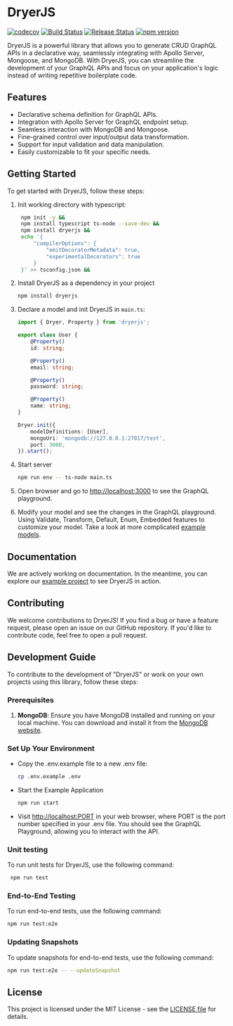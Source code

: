 # DryerJS

[![codecov](https://codecov.io/gh/vanpho93/dryerjs/graph/badge.svg?token=ZQOWFCGXUK)](https://codecov.io/gh/vanpho93/dryerjs)
[![Build Status]( https://github.com/vanpho93/dryerjs/workflows/CI/badge.svg)](https://github.com/vanpho93/dryerjs/actions)
[![Release Status]( https://github.com/vanpho93/dryerjs/workflows/Release/badge.svg)](https://github.com/vanpho93/dryerjs/actions)
[![npm version](https://badge.fury.io/js/dryerjs.svg)](https://badge.fury.io/js/dryerjs)

DryerJS is a powerful library that allows you to generate CRUD GraphQL APIs in a declarative way, seamlessly integrating with Apollo Server, Mongoose, and MongoDB. With DryerJS, you can streamline the development of your GraphQL APIs and focus on your application's logic instead of writing repetitive boilerplate code.

## Features

- Declarative schema definition for GraphQL APIs.
- Integration with Apollo Server for GraphQL endpoint setup.
- Seamless interaction with MongoDB and Mongoose.
- Fine-grained control over input/output data transformation.
- Support for input validation and data manipulation.
- Easily customizable to fit your specific needs.

## Getting Started

To get started with DryerJS, follow these steps:

1. Init working directory with typescript:

   ```bash
    npm init -y &&
    npm install typescript ts-node --save-dev &&
    npm install dryerjs &&
    echo '{
        "compilerOptions": {
            "emitDecoratorMetadata": true,
            "experimentalDecorators": true
        }
    }' >> tsconfig.json &&
   ```

3. Install DryerJS as a dependency in your project

   ```bash
   npm install dryerjs
   ```

3. Declare a model and init DryerJS in `main.ts`:
    ```typescript
    import { Dryer, Property } from 'dryerjs';

    export class User {
        @Property()
        id: string;

        @Property()
        email: string;

        @Property()
        password: string;

        @Property()
        name: string;
    }

    Dryer.init({
        modelDefinitions: [User],
        mongoUri: 'mongodb://127.0.0.1:27017/test',
        port: 3000,
    }).start();
    ```

4. Start server
    ```bash
    npm run env -- ts-node main.ts
    ```

5. Open browser and go to [http://localhost:3000](http://localhost:3000) to see the GraphQL playground.

6. Modify your model and see the changes in the GraphQL playground. Using Validate, Transform, Default, Enum, Embedded features to customize your model. Take a look at more complicated [example models](https://github.com/vanpho93/dryerjs/tree/master/src/example/app.ts).

## Documentation

We are actively working on documentation. In the meantime, you can explore our [example project](https://github.com/vanpho93/dryerjs/tree/master/src/example) to see DryerJS in action.

## Contributing

We welcome contributions to DryerJS! If you find a bug or have a feature request, please open an issue on our GitHub repository. If you'd like to contribute code, feel free to open a pull request.

## Development Guide

To contribute to the development of "DryerJS" or work on your own projects using this library, follow these steps:

### Prerequisites

1. **MongoDB**: Ensure you have MongoDB installed and running on your local machine. You can download and install it from the [MongoDB website](https://www.mongodb.com/try/download/community).

### Set Up Your Environment

* Copy the .env.example file to a new .env file:

   ```bash
   cp .env.example .env
    ```

* Start the Example Application

   ```bash
   npm run start
   ```

* Visit [http://localhost:PORT](http://localhost:PORT) in your web browser, where PORT is the port number specified in your .env file. You should see the GraphQL Playground, allowing you to interact with the API.

### Unit testing

To run unit tests for DryerJS, use the following command:


   ```bash
    npm run test
   ```

### End-to-End Testing

To run end-to-end tests, use the following command:

   ```bash
   npm run test:e2e
   ```

### Updating Snapshots

To update snapshots for end-to-end tests, use the following command:

   ```bash
   npm run test:e2e -- --updateSnapshot
   ```

## License

This project is licensed under the MIT License - see the [LICENSE file](https://github.com/vanpho93/dryerjs/blob/master/LICENSE) for details.
